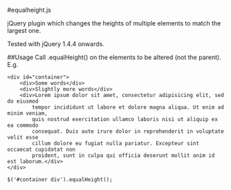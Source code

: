 #equalheight.js

jQuery plugin which changes the heights of multiple elements to match the largest one.

Tested with jQuery 1.4.4 onwards.

##Usage
Call .equalHeight() on the elements to be altered (not the parent). E.g.

	<div id="container">
		<div>Some words</div>
		<div>Slightly more words</div>
		<div>Lorem ipsum dolor sit amet, consectetur adipisicing elit, sed do eiusmod
			tempor incididunt ut labore et dolore magna aliqua. Ut enim ad minim veniam,
			quis nostrud exercitation ullamco laboris nisi ut aliquip ex ea commodo
			consequat. Duis aute irure dolor in reprehenderit in voluptate velit esse
			cillum dolore eu fugiat nulla pariatur. Excepteur sint occaecat cupidatat non
			proident, sunt in culpa qui officia deserunt mollit anim id est laborum.</div>
	</div>

	$('#container div').equalHeight();